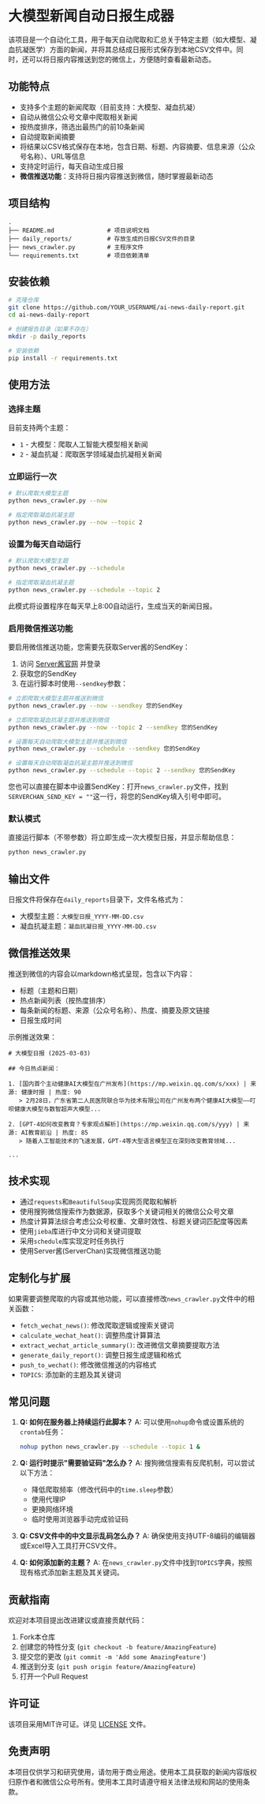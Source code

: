 # 大模型新闻自动日报生成器

该项目是一个自动化工具，用于每天自动爬取和汇总关于特定主题（如大模型、凝血抗凝医学）方面的新闻，并将其总结成日报形式保存到本地CSV文件中。同时，还可以将日报内容推送到您的微信上，方便随时查看最新动态。

## 功能特点

- 支持多个主题的新闻爬取（目前支持：大模型、凝血抗凝）
- 自动从微信公众号文章中爬取相关新闻
- 按热度排序，筛选出最热门的前10条新闻
- 自动提取新闻摘要
- 将结果以CSV格式保存在本地，包含日期、标题、内容摘要、信息来源（公众号名称）、URL等信息
- 支持定时运行，每天自动生成日报
- **微信推送功能**：支持将日报内容推送到微信，随时掌握最新动态

## 项目结构

```
.
├── README.md               # 项目说明文档
├── daily_reports/          # 存放生成的日报CSV文件的目录
├── news_crawler.py         # 主程序文件
└── requirements.txt        # 项目依赖清单
```

## 安装依赖

```bash
# 克隆仓库
git clone https://github.com/YOUR_USERNAME/ai-news-daily-report.git
cd ai-news-daily-report

# 创建报告目录（如果不存在）
mkdir -p daily_reports

# 安装依赖
pip install -r requirements.txt
```

## 使用方法

### 选择主题

目前支持两个主题：
- `1` - 大模型：爬取人工智能大模型相关新闻
- `2` - 凝血抗凝：爬取医学领域凝血抗凝相关新闻

### 立即运行一次

```bash
# 默认爬取大模型主题
python news_crawler.py --now

# 指定爬取凝血抗凝主题
python news_crawler.py --now --topic 2
```

### 设置为每天自动运行

```bash
# 默认爬取大模型主题
python news_crawler.py --schedule

# 指定爬取凝血抗凝主题
python news_crawler.py --schedule --topic 2
```

此模式将设置程序在每天早上8:00自动运行，生成当天的新闻日报。

### 启用微信推送功能

要启用微信推送功能，您需要先获取Server酱的SendKey：

1. 访问 [Server酱官网](https://sct.ftqq.com/) 并登录
2. 获取您的SendKey
3. 在运行脚本时使用`--sendkey`参数：

```bash
# 立即爬取大模型主题并推送到微信
python news_crawler.py --now --sendkey 您的SendKey

# 立即爬取凝血抗凝主题并推送到微信
python news_crawler.py --now --topic 2 --sendkey 您的SendKey

# 设置每天自动爬取大模型主题并推送到微信
python news_crawler.py --schedule --sendkey 您的SendKey

# 设置每天自动爬取凝血抗凝主题并推送到微信
python news_crawler.py --schedule --topic 2 --sendkey 您的SendKey
```

您也可以直接在脚本中设置SendKey：打开`news_crawler.py`文件，找到`SERVERCHAN_SEND_KEY = ""`这一行，将您的SendKey填入引号中即可。

### 默认模式

直接运行脚本（不带参数）将立即生成一次大模型日报，并显示帮助信息：

```bash
python news_crawler.py
```

## 输出文件

日报文件将保存在`daily_reports`目录下，文件名格式为：
- 大模型主题：`大模型日报_YYYY-MM-DD.csv`
- 凝血抗凝主题：`凝血抗凝日报_YYYY-MM-DD.csv`

## 微信推送效果

推送到微信的内容会以markdown格式呈现，包含以下内容：
- 标题（主题和日期）
- 热点新闻列表（按热度排序）
- 每条新闻的标题、来源（公众号名称）、热度、摘要及原文链接
- 日报生成时间

示例推送效果：

```
# 大模型日报 (2025-03-03)

## 今日热点新闻：

1. [国内首个主动健康AI大模型在广州发布](https://mp.weixin.qq.com/s/xxx) | 来源: 健康时报 | 热度: 90
   > 2月28日，广东省第二人民医院联合华为技术有限公司在广州发布两个健康AI大模型——叮呗健康大模型与数智超声大模型...

2. [GPT-4如何改变教育？专家观点解析](https://mp.weixin.qq.com/s/yyy) | 来源: AI教育前沿 | 热度: 85
   > 随着人工智能技术的飞速发展，GPT-4等大型语言模型正在深刻改变教育领域...

...
```

## 技术实现

- 通过`requests`和`BeautifulSoup`实现网页爬取和解析
- 使用搜狗微信搜索作为数据源，获取多个关键词相关的微信公众号文章
- 热度计算算法综合考虑公众号权重、文章时效性、标题关键词匹配度等因素
- 使用`jieba`库进行中文分词和关键词提取
- 采用`schedule`库实现定时任务执行
- 使用Server酱(ServerChan)实现微信推送功能

## 定制化与扩展

如果需要调整爬取的内容或其他功能，可以直接修改`news_crawler.py`文件中的相关函数：

- `fetch_wechat_news()`: 修改爬取逻辑或搜索关键词
- `calculate_wechat_heat()`: 调整热度计算算法
- `extract_wechat_article_summary()`: 改进微信文章摘要提取方法
- `generate_daily_report()`: 调整日报生成逻辑和格式
- `push_to_wechat()`: 修改微信推送的内容格式
- `TOPICS`: 添加新的主题及其关键词

## 常见问题

1. **Q: 如何在服务器上持续运行此脚本？**
   A: 可以使用`nohup`命令或设置系统的`crontab`任务：
   ```bash
   nohup python news_crawler.py --schedule --topic 1 &
   ```

2. **Q: 运行时提示"需要验证码"怎么办？**
   A: 搜狗微信搜索有反爬机制，可以尝试以下方法：
   - 降低爬取频率（修改代码中的`time.sleep`参数）
   - 使用代理IP
   - 更换网络环境
   - 临时使用浏览器手动完成验证码

3. **Q: CSV文件中的中文显示乱码怎么办？**
   A: 确保使用支持UTF-8编码的编辑器或Excel导入工具打开CSV文件。

4. **Q: 如何添加新的主题？**
   A: 在`news_crawler.py`文件中找到`TOPICS`字典，按照现有格式添加新主题及其关键词。

## 贡献指南

欢迎对本项目提出改进建议或直接贡献代码：

1. Fork本仓库
2. 创建您的特性分支 (`git checkout -b feature/AmazingFeature`)
3. 提交您的更改 (`git commit -m 'Add some AmazingFeature'`)
4. 推送到分支 (`git push origin feature/AmazingFeature`)
5. 打开一个Pull Request

## 许可证

该项目采用MIT许可证。详见 [LICENSE](LICENSE) 文件。

## 免责声明

本项目仅供学习和研究使用，请勿用于商业用途。使用本工具获取的新闻内容版权归原作者和微信公众号所有。使用本工具时请遵守相关法律法规和网站的使用条款。 
